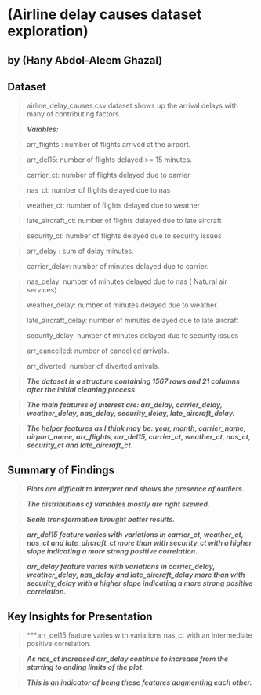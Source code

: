 # (Airline delay causes dataset exploration)
## by (Hany Abdol-Aleem Ghazal)


## Dataset

> airline_delay_causes.csv dataset shows up the arrival delays with many of contributing factors.

> ***Vaiables:***

> arr_flights : number of flights arrived at the airport.

> arr_del15: number of flights delayed >= 15 minutes.

> carrier_ct: number of flights delayed due to carrier

> nas_ct: number of flights delayed due to nas

> weather_ct: number of flights delayed due to weather

> late_aircraft_ct: number of flights delayed due to late aircraft

> security_ct: number of flights delayed due to security issues

> arr_delay : sum of delay minutes.

> carrier_delay: number of minutes delayed due to carrier.

> nas_delay: number of minutes delayed due to nas ( Natural air services).

> weather_delay: number of minutes delayed due to weather.

> late_aircraft_delay: number of minutes delayed due to late aircraft

> security_delay: number of minutes delayed due to security issues

> arr_cancelled: number of cancelled arrivals.

> arr_diverted: number of diverted arrivals.

> ***The dataset is a structure containing 1567 rows and 21 columns after the initial cleaning process.***

> ***The main features of interest are: arr_delay, carrier_delay, weather_delay, nas_delay, security_delay, late_aircraft_delay.***

> ***The helper features as I think may be: year, month, carrier_name, airport_name, arr_flights, arr_del15, carrier_ct, weather_ct, nas_ct, security_ct and late_aircraft_ct.***

## Summary of Findings

> ***Plots are difficult to interpret and shows the presence of outliers.***

> ***The distributions of variables mostly are right skewed.***

> ***Scale transformation brought better results.***

> ***arr_del15 feature varies with variations in carrier_ct, weather_ct, nas_ct and late_aircraft_ct more than with security_ct with a higher slope indicating a more strong positive correlation.***

> ***arr_delay feature varies with variations in carrier_delay, weather_delay, nas_delay and late_aircraft_delay more than with security_delay with a higher slope indicating a more strong positive correlation.***

## Key Insights for Presentation

> ***arr_del15 feature varies with variations nas_ct with an intermediate positive correlation.

> ***As nas_ct increased arr_delay continue to increase from the starting to ending limits of the plot.***

> ***This is an indicator of being these features augmenting each other.***

